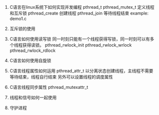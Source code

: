 1. C语言在linux系统下如何实现并发编程
pthread_t pthread_mutex_t 定义线程和互斥锁
pthread_create 创建线程
pthread_join 等待线程结束
example: demo1.c

2. 互斥锁的使用

3. C语言如何使用读写锁
同一时刻只能有一个线程获得写锁，同一时刻可以有多个线程获得读锁。
pthread_rwlock_init
pthread_rwlock_wrlock
pthread_rwlock_rdlock

4. C语言如何使用自旋锁


5. C语言线程属性如何运用
pthread_attr_t   以分离状态创建线程，主线程不需要等待结束，线程自行结束
另外可以设置线程的调度属性

6. C语言线程同步属性
pthread_mutexattr_t

7. 线程和信号如何一起使用

8. 守护进程